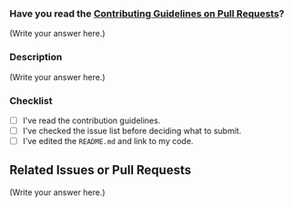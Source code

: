<!--
Thank you for sending the PR! We appreciate you spending the time to work on these changes.

Help us understand your motivation by explaining why you decided to make this change.
You can learn more about contributing to ChatHub here: https://github.com/TesseractCoding/NeoAlgo/blob/master/CONTRIBUTING.md

Happy Contributing!

-->

### Have you read the [Contributing Guidelines on Pull Requests](https://github.com/soumik2012/Chathub/blob/master/CONTRIBUTING.md)?

(Write your answer here.)

### Description

(Write your answer here.)

### Checklist

- [ ] I've read the contribution guidelines.
- [ ] I've checked the issue list before deciding what to submit.
- [ ] I've edited the `README.md` and link to my code.

## Related Issues or Pull Requests

(Write your answer here.)
